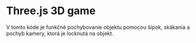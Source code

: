 # Three.js 3D game
V tomto kóde je funkčné pochybovanie objektu pomocou šípok, skákania a pochyb kamery, ktorá je locknutá na objekt.
